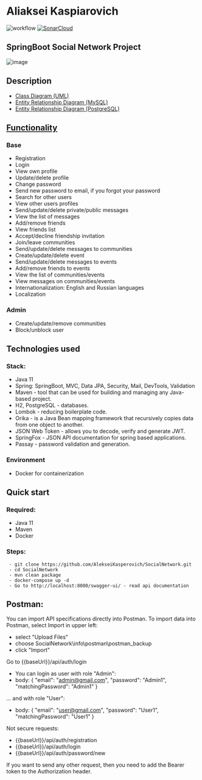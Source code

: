 # Aliaksei Kaspiarovich 
![workflow](https://github.com/AlekseiKasperovich/SocialNetwork/actions/workflows/maven.yml/badge.svg)
[![SonarCloud](https://sonarcloud.io/images/project_badges/sonarcloud-black.svg)](https://sonarcloud.io/summary/new_code?id=AlekseiKasperovich_SocialNetwork)
## SpringBoot Social Network Project
![image](https://images.theconversation.com/files/198568/original/file-20171211-15358-w51s6s.jpg?ixlib=rb-1.1.0&q=45&auto=format&w=926&fit=clip)
## Description
 - [Class Diagram (UML)](https://github.com/AlekseiKasperovich/SocialNetwork/blob/master/info/class%20diagramm/Class%20Diagram.pdf)
 - [Entity Relationship Diagram (MySQL)](https://github.com/AlekseiKasperovich/SocialNetwork/blob/master/info/mysql_db/ERD.pdf)
 - [Entity Relationship Diagram (PostgreSQL)](https://github.com/AlekseiKasperovich/SocialNetwork/blob/master/info/mysql_db/ERD.pdf)
## [Functionality](https://github.com/AlekseiKasperovich/SocialNetwork/blob/master/info/class%20diagramm/Functionality.pdf)
### Base
- Registration
- Login
- View own profile
- Update/delete profile
- Change password
- Send new password to email, if you forgot your password
- Search for other users
- View other users profiles
- Send/update/delete private/public messages
- View the list of messages
- Add/remove friends
- View friends list
- Accept/decline friendship invitation
- Join/leave communities
- Send/update/delete messages to communities
- Create/update/delete event
- Send/update/delete messages to events
- Add/remove friends to events
- View the list of communities/events
- View messages on communities/events
- Internationalization: English and Russian languages
- Localization

### Admin
- Create/update/remove communities
- Block/unblock user

## Technologies used 
### Stack:
- Java 11
- Spring: SpringBoot, MVC, Data JPA, Security, Mail, DevTools, Validation
- Maven - tool that can be used for building and managing any Java-based project. 
- H2, PostgreSQL - databases.
- Lombok - reducing boilerplate code.
- Orika - is a Java Bean mapping framework that recursively copies data from one object to another.
- JSON Web Token - allows you to decode, verify and generate JWT.
- SpringFox - JSON API documentation for spring based applications.
- Passay - password validation and generation.
### Environment
- Docker for containerization
 
 ## Quick start
 
 ### Required:
 - Java 11
 - Maven 
 - Docker
 
 ### Steps:
```
 - git clone https://github.com/AlekseiKasperovich/SocialNetwork.git
 - cd SocialNetwork
 - mvn clean package 
 - docker-compose up -d
 - Go to http://localhost:8080/swagger-ui/ - read api documentation 
```
 ## Postman:
 You can import API specifications directly into Postman. To import data into Postman, select Import in upper left:
  - select "Upload Files"
  - choose SocialNetwork\info\postman\postman_backup
  - click "Import"

Go to {{baseUrl}}/api/auth/login
- You can login as user with role "Admin":
 - body:
{
  "email": "admin@gmail.com",
  "password": "Admin1",
  "matchingPassword": "Admin1"
}

... and with role "User":
 - body:
{
  "email": "user@gmail.com",
  "password": "User1",
  "matchingPassword": "User1"
}

Not secure requests:
- {{baseUrl}}/api/auth/registration
- {{baseUrl}}/api/auth/login
- {{baseUrl}}/api/auth/password/new

If you want to send any other request, then you need to add the Bearer token to the Authorization header.
